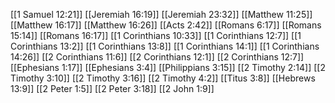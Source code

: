 [[1 Samuel 12:21]]
[[Jeremiah 16:19]]
[[Jeremiah 23:32]]
[[Matthew 11:25]]
[[Matthew 16:17]]
[[Matthew 16:26]]
[[Acts 2:42]]
[[Romans 6:17]]
[[Romans 15:14]]
[[Romans 16:17]]
[[1 Corinthians 10:33]]
[[1 Corinthians 12:7]]
[[1 Corinthians 13:2]]
[[1 Corinthians 13:8]]
[[1 Corinthians 14:1]]
[[1 Corinthians 14:26]]
[[2 Corinthians 11:6]]
[[2 Corinthians 12:1]]
[[2 Corinthians 12:7]]
[[Ephesians 1:17]]
[[Ephesians 3:4]]
[[Philippians 3:15]]
[[2 Timothy 2:14]]
[[2 Timothy 3:10]]
[[2 Timothy 3:16]]
[[2 Timothy 4:2]]
[[Titus 3:8]]
[[Hebrews 13:9]]
[[2 Peter 1:5]]
[[2 Peter 3:18]]
[[2 John 1:9]]
